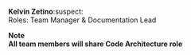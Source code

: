 **Kelvin Zetino**:suspect:<br>
Roles: Team Manager & Documentation Lead





**Note**<br>
**All team members will share Code Architecture role**
